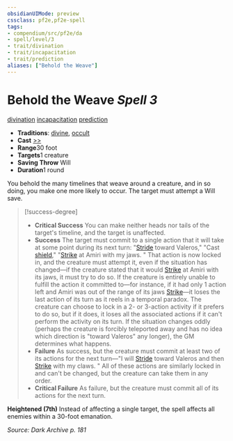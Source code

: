 ```yaml
---
obsidianUIMode: preview
cssclass: pf2e,pf2e-spell
tags:
- compendium/src/pf2e/da
- spell/level/3
- trait/divination
- trait/incapacitation
- trait/prediction
aliases: ["Behold the Weave"]
---
```

# Behold the Weave *Spell 3*   
[divination](../../rules/traits/divination.md)  [incapacitation](../../rules/traits/incapacitation.md)  [prediction](../../rules/traits/prediction.md)  

- **Traditions**: [divine](../../rules/traits/divine.md), [occult](../../rules/traits/occult.md)
- **Cast** [>>](../../rules/core-rulebook/chapter-9-playing-the-game.md#Actions "Two-Action") 
- **Range**30 foot
- **Targets**1 creature
- **Saving Throw** Will
- **Duration**1 round

You behold the many timelines that weave around a creature, and in so doing, you make one more likely to occur. The target must attempt a Will save.

> [!success-degree] 
> - **Critical Success** You can make neither heads nor tails of the target's timeline, and the target is unaffected.
> - **Success** The target must commit to a single action that it will take at some point during its next turn: "[Stride](../../rules/actions/stride.md) toward Valeros," "Cast [shield](shield.md)," "[Strike](../../rules/actions/strike.md) at Amiri with my jaws. " That action is now locked in, and the creature must attempt it, even if the situation has changed—if the creature stated that it would [Strike](../../rules/actions/strike.md) at Amiri with its jaws, it must try to do so. If the creature is entirely unable to fulfill the action it committed to—for instance, if it had only 1 action left and Amiri was out of the range of its jaws [Strike](../../rules/actions/strike.md)—it loses the last action of its turn as it reels in a temporal paradox. The creature can choose to lock in a 2- or 3-action activity if it prefers to do so, but if it does, it loses all the associated actions if it can't perform the activity on its turn. If the situation changes oddly (perhaps the creature is forcibly teleported away and has no idea which direction is "toward Valeros" any longer), the GM determines what happens.
> - **Failure** As success, but the creature must commit at least two of its actions for the next turn—"I will [Stride](../../rules/actions/stride.md) toward Valeros and then [Strike](../../rules/actions/strike.md) with my claws. " All of these actions are similarly locked in and can't be changed, but the creature can take them in any order.
> - **Critical Failure** As failure, but the creature must commit all of its actions for the next turn.

**Heightened (7th)** Instead of affecting a single target, the spell affects all enemies within a 30-foot emanation.

*Source: Dark Archive p. 181*